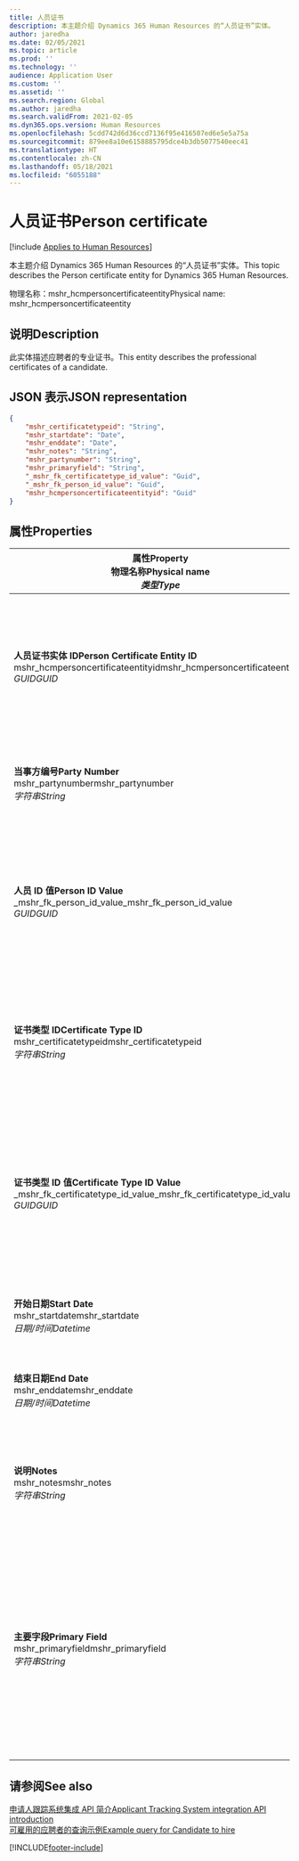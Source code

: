 ```yaml
---
title: 人员证书
description: 本主题介绍 Dynamics 365 Human Resources 的“人员证书”实体。
author: jaredha
ms.date: 02/05/2021
ms.topic: article
ms.prod: ''
ms.technology: ''
audience: Application User
ms.custom: ''
ms.assetid: ''
ms.search.region: Global
ms.author: jaredha
ms.search.validFrom: 2021-02-05
ms.dyn365.ops.version: Human Resources
ms.openlocfilehash: 5cdd742d6d36ccd7136f95e416507ed6e5e5a75a
ms.sourcegitcommit: 879ee8a10e6158885795dce4b3db5077540eec41
ms.translationtype: HT
ms.contentlocale: zh-CN
ms.lasthandoff: 05/18/2021
ms.locfileid: "6055188"
---
```

# <a name="person-certificate"></a><span data-ttu-id="e572d-103">人员证书</span><span class="sxs-lookup"><span data-stu-id="e572d-103">Person certificate</span></span>

[!include [Applies to Human Resources](../includes/applies-to-hr.md)]

<span data-ttu-id="e572d-104">本主题介绍 Dynamics 365 Human Resources 的“人员证书”实体。</span><span class="sxs-lookup"><span data-stu-id="e572d-104">This topic describes the Person certificate entity for Dynamics 365 Human Resources.</span></span>

<span data-ttu-id="e572d-105">物理名称：mshr_hcmpersoncertificateentity</span><span class="sxs-lookup"><span data-stu-id="e572d-105">Physical name: mshr_hcmpersoncertificateentity</span></span>

## <a name="description"></a><span data-ttu-id="e572d-106">说明</span><span class="sxs-lookup"><span data-stu-id="e572d-106">Description</span></span>

<span data-ttu-id="e572d-107">此实体描述应聘者的专业证书。</span><span class="sxs-lookup"><span data-stu-id="e572d-107">This entity describes the professional certificates of a candidate.</span></span>

## <a name="json-representation"></a><span data-ttu-id="e572d-108">JSON 表示</span><span class="sxs-lookup"><span data-stu-id="e572d-108">JSON representation</span></span>

```json
{
    "mshr_certificatetypeid": "String",
    "mshr_startdate": "Date",
    "mshr_enddate": "Date",
    "mshr_notes": "String",
    "mshr_partynumber": "String",
    "mshr_primaryfield": "String",
    "_mshr_fk_certificatetype_id_value": "Guid",
    "_mshr_fk_person_id_value": "Guid",
    "mshr_hcmpersoncertificateentityid": "Guid"
}
```

## <a name="properties"></a><span data-ttu-id="e572d-109">属性</span><span class="sxs-lookup"><span data-stu-id="e572d-109">Properties</span></span>

| <span data-ttu-id="e572d-110">属性</span><span class="sxs-lookup"><span data-stu-id="e572d-110">Property</span></span><br><span data-ttu-id="e572d-111">**物理名称**</span><span class="sxs-lookup"><span data-stu-id="e572d-111">**Physical name**</span></span><br><span data-ttu-id="e572d-112">**_类型_**</span><span class="sxs-lookup"><span data-stu-id="e572d-112">**_Type_**</span></span> | <span data-ttu-id="e572d-113">使用</span><span class="sxs-lookup"><span data-stu-id="e572d-113">Use</span></span> | <span data-ttu-id="e572d-114">说明</span><span class="sxs-lookup"><span data-stu-id="e572d-114">Description</span></span> |
| --- | --- | --- |
| <span data-ttu-id="e572d-115">**人员证书实体 ID**</span><span class="sxs-lookup"><span data-stu-id="e572d-115">**Person Certificate Entity ID**</span></span><br><span data-ttu-id="e572d-116">mshr_hcmpersoncertificateentityid</span><span class="sxs-lookup"><span data-stu-id="e572d-116">mshr_hcmpersoncertificateentityid</span></span><br><span data-ttu-id="e572d-117">*GUID*</span><span class="sxs-lookup"><span data-stu-id="e572d-117">*GUID*</span></span> | <span data-ttu-id="e572d-118">只读</span><span class="sxs-lookup"><span data-stu-id="e572d-118">Read-only</span></span><br><span data-ttu-id="e572d-119">必填</span><span class="sxs-lookup"><span data-stu-id="e572d-119">Required</span></span> | <span data-ttu-id="e572d-120">系统生成的人员证书实体记录的唯一标识符。</span><span class="sxs-lookup"><span data-stu-id="e572d-120">System-generated unique identifier for the person certificate entity record.</span></span> |
| <span data-ttu-id="e572d-121">**当事方编号**</span><span class="sxs-lookup"><span data-stu-id="e572d-121">**Party Number**</span></span><br><span data-ttu-id="e572d-122">mshr_partynumber</span><span class="sxs-lookup"><span data-stu-id="e572d-122">mshr_partynumber</span></span><br><span data-ttu-id="e572d-123">*字符串*</span><span class="sxs-lookup"><span data-stu-id="e572d-123">*String*</span></span> | <span data-ttu-id="e572d-124">读/写</span><span class="sxs-lookup"><span data-stu-id="e572d-124">Read/write</span></span><br><span data-ttu-id="e572d-125">必填</span><span class="sxs-lookup"><span data-stu-id="e572d-125">Required</span></span> | <span data-ttu-id="e572d-126">应聘者的当事方（人员）ID。</span><span class="sxs-lookup"><span data-stu-id="e572d-126">The party (person) ID of the candidate.</span></span> |
| <span data-ttu-id="e572d-127">**人员 ID 值**</span><span class="sxs-lookup"><span data-stu-id="e572d-127">**Person ID Value**</span></span><br><span data-ttu-id="e572d-128">_mshr_fk_person_id_value</span><span class="sxs-lookup"><span data-stu-id="e572d-128">_mshr_fk_person_id_value</span></span><br><span data-ttu-id="e572d-129">*GUID*</span><span class="sxs-lookup"><span data-stu-id="e572d-129">*GUID*</span></span> | <span data-ttu-id="e572d-130">只读</span><span class="sxs-lookup"><span data-stu-id="e572d-130">Read-only</span></span><br><span data-ttu-id="e572d-131">必填</span><span class="sxs-lookup"><span data-stu-id="e572d-131">Required</span></span><br><span data-ttu-id="e572d-132">外键：mshr_dirpersonentity 的 mshr_dirpersonentityid</span><span class="sxs-lookup"><span data-stu-id="e572d-132">Foreign key: mshr_dirpersonentityid of mshr_dirpersonentity</span></span> | <span data-ttu-id="e572d-133">系统生成的当事方（人员）实体记录的标识符。</span><span class="sxs-lookup"><span data-stu-id="e572d-133">The system-generated identifier of the party (person) entity record.</span></span> |
| <span data-ttu-id="e572d-134">**证书类型 ID**</span><span class="sxs-lookup"><span data-stu-id="e572d-134">**Certificate Type ID**</span></span><br><span data-ttu-id="e572d-135">mshr_certificatetypeid</span><span class="sxs-lookup"><span data-stu-id="e572d-135">mshr_certificatetypeid</span></span><br><span data-ttu-id="e572d-136">*字符串*</span><span class="sxs-lookup"><span data-stu-id="e572d-136">*String*</span></span> | <span data-ttu-id="e572d-137">读/写</span><span class="sxs-lookup"><span data-stu-id="e572d-137">Read/write</span></span><br><span data-ttu-id="e572d-138">必填</span><span class="sxs-lookup"><span data-stu-id="e572d-138">Required</span></span> |  <span data-ttu-id="e572d-139">Human Resources 中定义的证书类型的标识符。</span><span class="sxs-lookup"><span data-stu-id="e572d-139">The identifier of the certificate type defined in Human Resources.</span></span> |
| <span data-ttu-id="e572d-140">**证书类型 ID 值**</span><span class="sxs-lookup"><span data-stu-id="e572d-140">**Certificate Type ID Value**</span></span><br><span data-ttu-id="e572d-141">_mshr_fk_certificatetype_id_value</span><span class="sxs-lookup"><span data-stu-id="e572d-141">_mshr_fk_certificatetype_id_value</span></span><br><span data-ttu-id="e572d-142">*GUID*</span><span class="sxs-lookup"><span data-stu-id="e572d-142">*GUID*</span></span> | <span data-ttu-id="e572d-143">只读</span><span class="sxs-lookup"><span data-stu-id="e572d-143">Read-only</span></span><br><span data-ttu-id="e572d-144">必填</span><span class="sxs-lookup"><span data-stu-id="e572d-144">Required</span></span><br><span data-ttu-id="e572d-145">外键：mshr_hcmcertificatetypeentity 的 mshr_hcmcertificatetypeentityid</span><span class="sxs-lookup"><span data-stu-id="e572d-145">Foreign key: mshr_hcmcertificatetypeentityid of mshr_hcmcertificatetypeentity</span></span> | <span data-ttu-id="e572d-146">系统生成的关联实体中证书类型的唯一标识符。</span><span class="sxs-lookup"><span data-stu-id="e572d-146">System-generated unique identifier of the certificate type in the associated entity.</span></span> |
| <span data-ttu-id="e572d-147">**开始日期**</span><span class="sxs-lookup"><span data-stu-id="e572d-147">**Start Date**</span></span><br><span data-ttu-id="e572d-148">mshr_startdate</span><span class="sxs-lookup"><span data-stu-id="e572d-148">mshr_startdate</span></span><br><span data-ttu-id="e572d-149">*日期/时间*</span><span class="sxs-lookup"><span data-stu-id="e572d-149">*Datetime*</span></span> | <span data-ttu-id="e572d-150">读/写</span><span class="sxs-lookup"><span data-stu-id="e572d-150">Read/write</span></span><br><span data-ttu-id="e572d-151">必填</span><span class="sxs-lookup"><span data-stu-id="e572d-151">Required</span></span> | <span data-ttu-id="e572d-152">颁发证书的日期。</span><span class="sxs-lookup"><span data-stu-id="e572d-152">The date at which the certificate was issued.</span></span> |
| <span data-ttu-id="e572d-153">**结束日期**</span><span class="sxs-lookup"><span data-stu-id="e572d-153">**End Date**</span></span><br><span data-ttu-id="e572d-154">mshr_enddate</span><span class="sxs-lookup"><span data-stu-id="e572d-154">mshr_enddate</span></span><br><span data-ttu-id="e572d-155">*日期/时间*</span><span class="sxs-lookup"><span data-stu-id="e572d-155">*Datetime*</span></span> | <span data-ttu-id="e572d-156">读/写</span><span class="sxs-lookup"><span data-stu-id="e572d-156">Read/write</span></span><br><span data-ttu-id="e572d-157">可选</span><span class="sxs-lookup"><span data-stu-id="e572d-157">Optional</span></span> | <span data-ttu-id="e572d-158">证书到期的日期。</span><span class="sxs-lookup"><span data-stu-id="e572d-158">The date at which the certificate will expire.</span></span> |
| <span data-ttu-id="e572d-159">**说明**</span><span class="sxs-lookup"><span data-stu-id="e572d-159">**Notes**</span></span><br><span data-ttu-id="e572d-160">mshr_notes</span><span class="sxs-lookup"><span data-stu-id="e572d-160">mshr_notes</span></span><br><span data-ttu-id="e572d-161">*字符串*</span><span class="sxs-lookup"><span data-stu-id="e572d-161">*String*</span></span> | <span data-ttu-id="e572d-162">读/写</span><span class="sxs-lookup"><span data-stu-id="e572d-162">Read/write</span></span><br><span data-ttu-id="e572d-163">可选</span><span class="sxs-lookup"><span data-stu-id="e572d-163">Optional</span></span> | <span data-ttu-id="e572d-164">招聘经理和招聘人员使用的说明。</span><span class="sxs-lookup"><span data-stu-id="e572d-164">Notes for use by hiring managers and recruiters.</span></span> |
| <span data-ttu-id="e572d-165">**主要字段**</span><span class="sxs-lookup"><span data-stu-id="e572d-165">**Primary Field**</span></span><br><span data-ttu-id="e572d-166">mshr_primaryfield</span><span class="sxs-lookup"><span data-stu-id="e572d-166">mshr_primaryfield</span></span><br><span data-ttu-id="e572d-167">*字符串*</span><span class="sxs-lookup"><span data-stu-id="e572d-167">*String*</span></span> | <span data-ttu-id="e572d-168">只读</span><span class="sxs-lookup"><span data-stu-id="e572d-168">Read-only</span></span><br><span data-ttu-id="e572d-169">必填</span><span class="sxs-lookup"><span data-stu-id="e572d-169">Required</span></span> |  <span data-ttu-id="e572d-170">用作实体记录的标识符的字段。</span><span class="sxs-lookup"><span data-stu-id="e572d-170">Field to be used as an identifier of the entity record.</span></span> <span data-ttu-id="e572d-171">当事方编号、证书类型 ID 和开始日期的组合。</span><span class="sxs-lookup"><span data-stu-id="e572d-171">Combination of party number, certificate type ID, and start date.</span></span> |

## <a name="see-also"></a><span data-ttu-id="e572d-172">请参阅</span><span class="sxs-lookup"><span data-stu-id="e572d-172">See also</span></span>

[<span data-ttu-id="e572d-173">申请人跟踪系统集成 API 简介</span><span class="sxs-lookup"><span data-stu-id="e572d-173">Applicant Tracking System integration API introduction</span></span>](hr-admin-integration-ats-api-introduction.md)<br>
[<span data-ttu-id="e572d-174">可雇用的应聘者的查询示例</span><span class="sxs-lookup"><span data-stu-id="e572d-174">Example query for Candidate to hire</span></span>](hr-admin-integration-ats-api-candidate-to-hire-example-query.md)



[!INCLUDE[footer-include](../includes/footer-banner.md)]